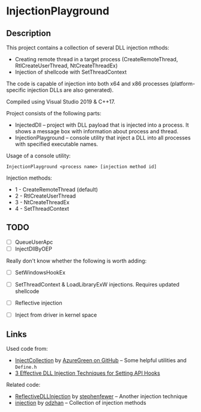 # InjectionPlayground

## Description

This project contains a collection of several DLL injection mthods:
* Creating remote thread in a target process (CreateRemoteThread, RtlCreateUserThread, NtCreateThreadEx)
* Injection of shellcode with SetThreadContext

The code is capable of injection into both x64 and x86 processes (platform-specific injection DLLs are also generated).

Compiled using Visual Studio 2019 & C++17.

Project consists of the following parts:
* InjectedDll &ndash; project with DLL payload that is injected into a process. It shows a message box with information about process and thread.
* InjectionPlayground &ndash; console utility that inject a DLL into all processes with specified executable names.

Usage of a console utility:

```
InjectionPlayground <process name> [injection method id]
```

Injection methods:
* 1 - CreateRemoteThread (default)
* 2 - RtlCreateUserThread
* 3 - NtCreateThreadEx
* 4 - SetThreadContext


## TODO

* [ ] QueueUserApc
* [ ] InjectDllByOEP

Really don't know whether the following is worth adding:
* [ ] SetWindowsHookEx
* [ ] SetThreadContext & LoadLibraryExW injections. Requires updated shellcode
* [ ] Reflective injection
* [ ] Inject from driver in kernel space


## Links

Used code from:
* [InjectCollection](https://github.com/AzureGreen/InjectCollection/) by [AzureGreen on GitHub](https://github.com/AzureGreen) &ndash; Some helpful utilities and `Define.h`
* [3 Effective DLL Injection Techniques for Setting API Hooks](https://www.apriorit.com/dev-blog/679-windows-dll-injection-for-api-hooks)

Related code:
* [ReflectiveDLLInjection](https://github.com/stephenfewer/ReflectiveDLLInjection) by [stephenfewer](https://github.com/stephenfewer) &ndash; Another injection technique
* [injection](https://github.com/odzhan/injection) by [odzhan](https://github.com/odzhan/injection) &ndash; Collection of injection methods
